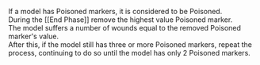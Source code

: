If a model has Poisoned markers, it is considered to be Poisoned.  
During the [[End Phase]] remove the highest value Poisoned marker.  
The model suffers a number of wounds equal to the removed Poisoned marker's value.  
After this, if the model still has three or more Poisoned markers, repeat the process, continuing to do so until the model has only 2 Poisoned markers.